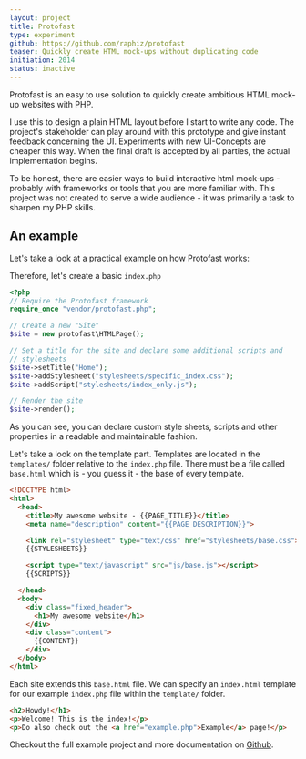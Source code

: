 ```yaml
---
layout: project
title: Protofast
type: experiment
github: https://github.com/raphiz/protofast
teaser: Quickly create HTML mock-ups without duplicating code
initiation: 2014
status: inactive
---
```

Protofast is an easy to use solution to quickly create ambitious HTML mock-up websites with PHP.

I use this to design a plain HTML layout before I start to write any code. The project's stakeholder can play around with this prototype and give instant feedback concerning the UI. Experiments with new UI-Concepts are cheaper this way. When the final draft is accepted by all parties, the actual implementation begins.

To be honest, there are easier ways to build interactive html mock-ups - probably with frameworks or tools that you are more familiar with.
This project was not created to serve a wide audience - it was primarily a task to sharpen my PHP skills.

## An example

Let's take a look at a practical example on how Protofast works:

Therefore, let's create a basic `index.php`

```php
<?php
// Require the Protofast framework
require_once "vendor/protofast.php";

// Create a new "Site"
$site = new protofast\HTMLPage();

// Set a title for the site and declare some additional scripts and
// stylesheets
$site->setTitle("Home");
$site->addStylesheet("stylesheets/specific_index.css");
$site->addScript("stylesheets/index_only.js");

// Render the site
$site->render();
```

As you can see, you can declare custom style sheets, scripts and other properties in a readable and maintainable fashion.

Let's take a look on the template part. Templates are located in the `templates/` folder relative to the `index.php` file.
There must be a file called `base.html` which is - you guess it - the base of every template.

```html
<!DOCTYPE html>
<html>
  <head>
    <title>My awesome website - {{PAGE_TITLE}}</title>
    <meta name="description" content="{{PAGE_DESCRIPTION}}">

    <link rel="stylesheet" type="text/css" href="stylesheets/base.css">
    {{STYLESHEETS}}

    <script type="text/javascript" src="js/base.js"></script>
    {{SCRIPTS}}

  </head>
  <body>
    <div class="fixed_header">
      <h1>My awesome website</h1>
    </div>
    <div class="content">
      {{CONTENT}}
    </div>
  </body>
</html>
```

Each site extends this  `base.html` file. We can specify an `index.html` template for our example `index.php` file within the `template/` folder.

```html
<h2>Howdy!</h1>
<p>Welcome! This is the index!</p>
<p>Do also check out the <a href="example.php">Example</a> page!</p>
```

Checkout the full example project and more documentation on [Github](https://github.com/raphiz/protofast/tree/master/example_project).
